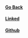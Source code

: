 #### [Go Back](index.md) 
#### [Linked](https://www.linkedin.com/in/yoomin-oh-b51b8b211/)
#### [Github](https://github.com/Yoomin99)